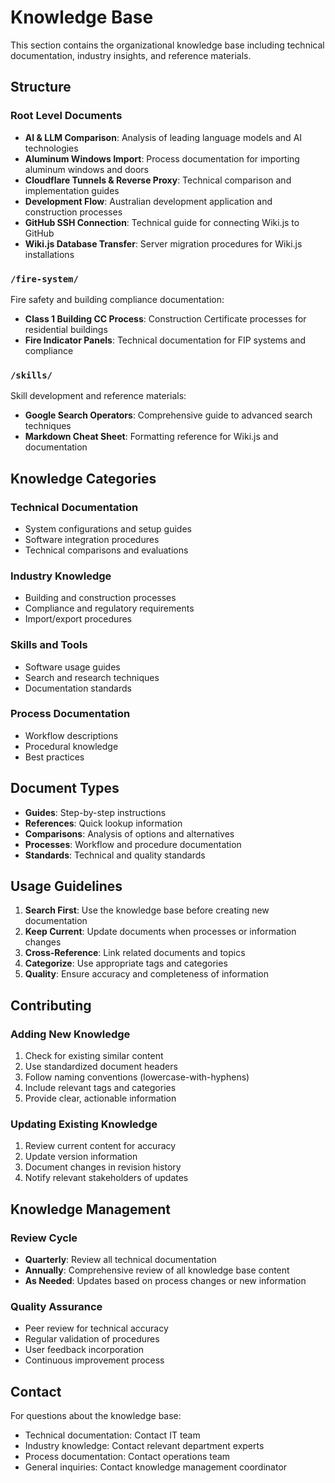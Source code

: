 # Knowledge Base

This section contains the organizational knowledge base including technical documentation, industry insights, and reference materials.

## Structure

### Root Level Documents
- **AI & LLM Comparison**: Analysis of leading language models and AI technologies
- **Aluminum Windows Import**: Process documentation for importing aluminum windows and doors
- **Cloudflare Tunnels & Reverse Proxy**: Technical comparison and implementation guides
- **Development Flow**: Australian development application and construction processes
- **GitHub SSH Connection**: Technical guide for connecting Wiki.js to GitHub
- **Wiki.js Database Transfer**: Server migration procedures for Wiki.js installations

### `/fire-system/`
Fire safety and building compliance documentation:
- **Class 1 Building CC Process**: Construction Certificate processes for residential buildings
- **Fire Indicator Panels**: Technical documentation for FIP systems and compliance

### `/skills/`
Skill development and reference materials:
- **Google Search Operators**: Comprehensive guide to advanced search techniques
- **Markdown Cheat Sheet**: Formatting reference for Wiki.js and documentation

## Knowledge Categories

### Technical Documentation
- System configurations and setup guides
- Software integration procedures
- Technical comparisons and evaluations

### Industry Knowledge
- Building and construction processes
- Compliance and regulatory requirements
- Import/export procedures

### Skills and Tools
- Software usage guides
- Search and research techniques
- Documentation standards

### Process Documentation
- Workflow descriptions
- Procedural knowledge
- Best practices

## Document Types

- **Guides**: Step-by-step instructions
- **References**: Quick lookup information
- **Comparisons**: Analysis of options and alternatives
- **Processes**: Workflow and procedure documentation
- **Standards**: Technical and quality standards

## Usage Guidelines

1. **Search First**: Use the knowledge base before creating new documentation
2. **Keep Current**: Update documents when processes or information changes
3. **Cross-Reference**: Link related documents and topics
4. **Categorize**: Use appropriate tags and categories
5. **Quality**: Ensure accuracy and completeness of information

## Contributing

### Adding New Knowledge
1. Check for existing similar content
2. Use standardized document headers
3. Follow naming conventions (lowercase-with-hyphens)
4. Include relevant tags and categories
5. Provide clear, actionable information

### Updating Existing Knowledge
1. Review current content for accuracy
2. Update version information
3. Document changes in revision history
4. Notify relevant stakeholders of updates

## Knowledge Management

### Review Cycle
- **Quarterly**: Review all technical documentation
- **Annually**: Comprehensive review of all knowledge base content
- **As Needed**: Updates based on process changes or new information

### Quality Assurance
- Peer review for technical accuracy
- Regular validation of procedures
- User feedback incorporation
- Continuous improvement process

## Contact

For questions about the knowledge base:
- Technical documentation: Contact IT team
- Industry knowledge: Contact relevant department experts
- Process documentation: Contact operations team
- General inquiries: Contact knowledge management coordinator